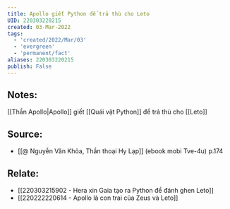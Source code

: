 ```yaml
---
title: Apollo giết Python để trả thù cho Leto
UID: 220303220215
created: 03-Mar-2022
tags:
  - 'created/2022/Mar/03'
  - 'evergreen'
  - 'permanent/fact'
aliases: 220303220215
publish: False
---
```

## Notes:
[[Thần Apollo|Apollo]] giết [[Quái vật Python]] để trả thù cho [[Leto]]

## Source:
- [[@ Nguyễn Văn Khỏa, Thần thoại Hy Lạp]] (ebook mobi Tve-4u) p.174

## Relate:
- [[220303215902 - Hera xin Gaia tạo ra Python để đánh ghen Leto]]
- [[220222220614 - Apollo là con trai của Zeus và Leto]]